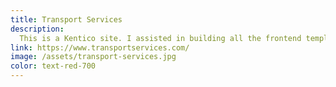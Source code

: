 ```yaml
---
title: Transport Services
description:
  This is a Kentico site. I assisted in building all the frontend templates for handoff to a backend developer to integrate into a CMS.
link: https://www.transportservices.com/
image: /assets/transport-services.jpg
color: text-red-700
---
```

